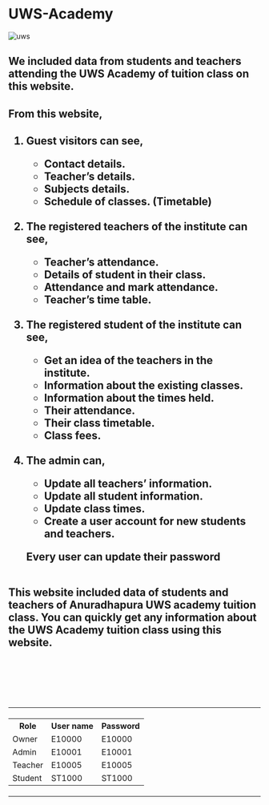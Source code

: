 # UWS-Academy

![uws](https://github.com/chamodchandimal/UWS-Academy/assets/96367272/0261112b-3dc6-4721-99a4-daf48ae97092)

<h2>We included data from students and teachers attending the UWS 
Academy of tuition class on this website.</h2>

<h2>From this website,<h2>

<ol>
  <li>Guest visitors can see,</li>
  	<ul>
  	<li>Contact details.
	<li>Teacher’s details.
	<li>Subjects details.
	<li>Schedule of classes. (Timetable)
    </ul>
    <br>
 <li>The registered teachers of the institute can see,</li>
  	<ul>
  	<li>Teacher’s attendance.
	<li>Details of student in their class.
	<li>Attendance and mark attendance.
	<li>Teacher’s time table.
    </ul>
    <br>
 <li>The registered student of the institute can see,</li>
 	<ul>
    <li>Get an idea of the teachers in the institute.
	<li>Information about the existing classes.
	<li>Information about the times held. 
	<li>Their attendance.
	<li>Their class timetable.
	<li>Class fees.
    </ul>
	<br>
 <li>The admin can,</li>
 	<ul>
    <li>Update all teachers’ information.
	<li>Update all student information.
	<li>Update class times.
	<li>Create a user account for new students and teachers.
</ol> 
<ul> Every user can update their password</ul><br>
This website included data of students and teachers of Anuradhapura UWS academy tuition class. You can quickly get any information about the UWS Academy tuition class using this website.

<br><br><br>

<hr>


<table>
  <tr>
    <th>Role</th>
    <th>User name</th>
    <th>Password</th>
  </tr>
  <tr>
    <td>Owner</td>
    <td>E10000</td>
    <td>E10000</td>
  </tr>
  <tr>
    <td>Admin</td>
    <td>E10001</td>
    <td>E10001</td>
  </tr>
  <tr>
    <td>Teacher</td>
    <td>E10005</td>
    <td>E10005</td>
  </tr>
  <tr>
    <td>Student</td>
    <td>ST1000</td>
    <td>ST1000</td>
  </tr>


</table>
<hr>
